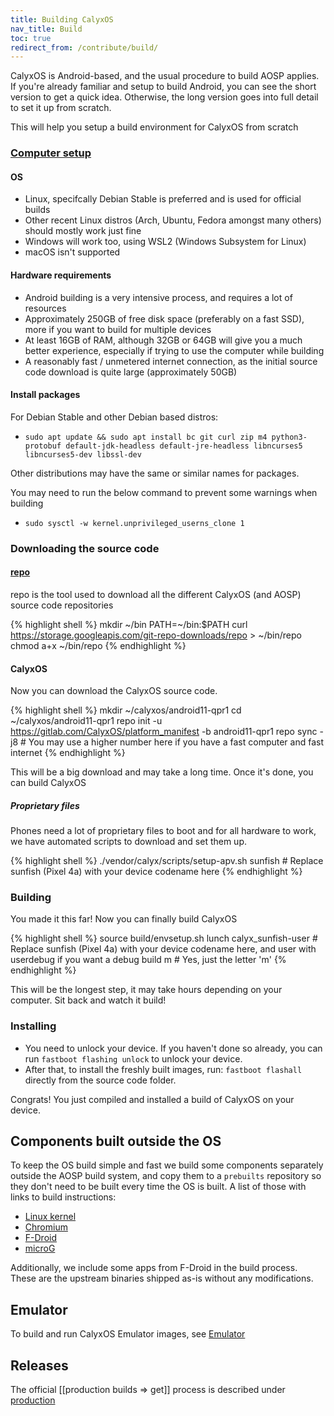 ```yaml
---
title: Building CalyxOS
nav_title: Build
toc: true
redirect_from: /contribute/build/
---
```


CalyxOS is Android-based, and the usual procedure to build AOSP applies. If you're already familiar and setup to build Android, you can see the short version to get a quick idea. Otherwise, the long version goes into full detail to set it up from scratch.

This will help you setup a build environment for CalyxOS from scratch

### [Computer setup](https://source.android.com/setup/build/initializing)

#### OS
* Linux, specifcally Debian Stable is preferred and is used for official builds
* Other recent Linux distros (Arch, Ubuntu, Fedora amongst many others) should mostly work just fine
* Windows will work too, using WSL2 (Windows Subsystem for Linux)
* macOS isn't supported

#### Hardware requirements
* Android building is a very intensive process, and requires a lot of resources
* Approximately 250GB of free disk space (preferably on a fast SSD), more if you want to build for multiple devices
* At least 16GB of RAM, although 32GB or 64GB will give you a much better experience, especially if trying to use the computer while building
* A reasonably fast / unmetered internet connection, as the initial source code download is quite large (approximately 50GB)

#### Install packages

For Debian Stable and other Debian based distros:
* `sudo apt update && sudo apt install bc git curl zip m4 python3-protobuf default-jdk-headless default-jre-headless libncurses5 libncurses5-dev libssl-dev`

Other distributions may have the same or similar names for packages.

You may need to run the below command to prevent some warnings when building
* `sudo sysctl -w kernel.unprivileged_userns_clone 1`

### Downloading the source code

#### [repo](https://source.android.com/setup/develop#installing-repo)
repo is the tool used to download all the different CalyxOS (and AOSP) source code repositories

{% highlight shell %}
mkdir ~/bin
PATH=~/bin:$PATH
curl https://storage.googleapis.com/git-repo-downloads/repo > ~/bin/repo
chmod a+x ~/bin/repo
{% endhighlight %}

#### CalyxOS
Now you can download the CalyxOS source code.

{% highlight shell %}
mkdir ~/calyxos/android11-qpr1
cd ~/calyxos/android11-qpr1
repo init -u https://gitlab.com/CalyxOS/platform_manifest -b android11-qpr1
repo sync -j8 # You may use a higher number here if you have a fast computer and fast internet
{% endhighlight %}

This will be a big download and may take a long time. Once it's done, you can build CalyxOS

##### Proprietary files
Phones need a lot of proprietary files to boot and for all hardware to work, we have automated scripts to download and set them up.

{% highlight shell %}
./vendor/calyx/scripts/setup-apv.sh sunfish # Replace sunfish (Pixel 4a) with your device codename here
{% endhighlight %}

### Building
You made it this far! Now you can finally build CalyxOS

{% highlight shell %}
source build/envsetup.sh
lunch calyx_sunfish-user # Replace sunfish (Pixel 4a) with your device codename here, and user with userdebug if you want a debug build
m # Yes, just the letter 'm'
{% endhighlight %}

This will be the longest step, it may take hours depending on your computer. Sit back and watch it build!

### Installing
* You need to unlock your device. If you haven't done so already, you can run `fastboot flashing unlock` to unlock your device.
* After that, to install the freshly built images, run: `fastboot flashall` directly from the source code folder.

Congrats! You just compiled and installed a build of CalyxOS on your device.

## Components built outside the OS
To keep the OS build simple and fast we build some components separately outside the AOSP build system, and copy them to a `prebuilts` repository so they don't need to be built every time the OS is built. A list of those with links to build instructions:

* [Linux kernel](kernel)
* [Chromium](chromium)
* [F-Droid](fdroid)
* [microG](microg)

Additionally, we include some apps from F-Droid in the build process. These are the upstream binaries shipped as-is without any modifications.

## Emulator
To build and run CalyxOS Emulator images, see [Emulator](emulator)

## Releases

The official [[production builds => get]] process is described under [production](production)